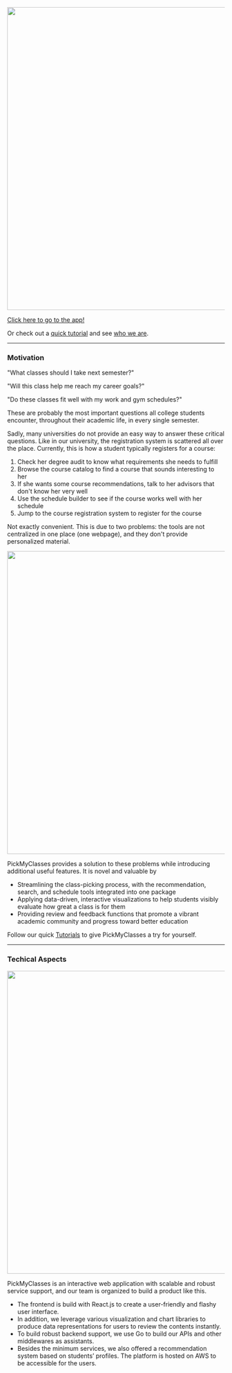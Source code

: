 <div align="center"><img width="700"  src="https://user-images.githubusercontent.com/33532467/164368367-d6be488a-6ee9-4701-8e28-2597cac61656.png"></div>

[Click here to go to the app!](https://www.pickmyclass.com/)

Or check out a [quick tutorial](/tutorials.md) and see [who we are](/about.md).

---

### Motivation

"What classes should I take next semester?"

"Will this class help me reach my career goals?"

"Do these classes fit well with my work and gym schedules?"

These are probably the most important questions all college students encounter, throughout their academic life, in every single semester.

Sadly, many universities do not provide an easy way to answer these critical questions. Like in our university, the registration system is scattered all over the place. Currently, this is how a student typically registers for a course:

1. Check her degree audit to know what requirements she needs to fulfill
2. Browse the course catalog to find a course that sounds interesting to her
3. If she wants some course recommendations, talk to her advisors that don't know her very well
4. Use the schedule builder to see if the course works well with her schedule
5. Jump to the course registration system to register for the course

Not exactly convenient. This is due to two problems: the tools are not centralized in one place (one webpage), and they don't provide personalized material.

<div align="center"><img width="700"  src="https://user-images.githubusercontent.com/33532467/164365430-3c2bcff5-19be-4565-894e-5363f3a19510.png"></div>

PickMyClasses provides a solution to these problems while introducing additional useful features. It is novel and valuable by

- Streamlining the class-picking process, with the recommendation, search, and schedule tools integrated into one package
- Applying data-driven, interactive visualizations to help students visibly evaluate how great a class is for them
- Providing review and feedback functions that promote a vibrant academic community and progress toward better education

Follow our quick [Tutorials](/tutorials.md) to give PickMyClasses a try for yourself.

---

### Techical Aspects

<div align="center"><img width="700"  src="https://user-images.githubusercontent.com/33532467/164365661-79f3acda-a65a-403c-b3ed-5d848033a25a.png"></div>

PickMyClasses is an interactive web application with scalable and robust service support, and our team is organized to build a product like this.

- The frontend is build with React.js to create a user-friendly and flashy user interface.
- In addition, we leverage various visualization and chart libraries to produce data representations for users to review the contents instantly.
- To build robust backend support, we use Go to build our APIs and other middlewares as assistants.
- Besides the minimum services, we also offered a recommendation system based on students’ profiles. The platform is hosted on AWS to be accessible for the users.
